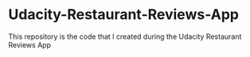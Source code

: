 # Udacity-Restaurant-Reviews-App
This repository is the code that I created during the Udacity Restaurant Reviews App
